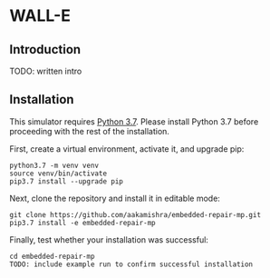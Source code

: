 # WALL-E

## Introduction

TODO: written intro

## Installation
This simulator requires [Python 3.7](https://www.python.org/downloads/release/python-370/). Please install Python 3.7 before proceeding with the rest of the installation.

First, create a virtual environment, activate it, and upgrade pip:
```
python3.7 -m venv venv
source venv/bin/activate
pip3.7 install --upgrade pip
```

Next, clone the repository and install it in editable mode:
```
git clone https://github.com/aakamishra/embedded-repair-mp.git
pip3.7 install -e embedded-repair-mp
```

Finally, test whether your installation was successful:
```
cd embedded-repair-mp
TODO: include example run to confirm successful installation
```
